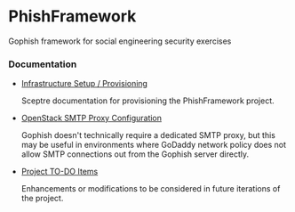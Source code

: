 # PhishFramework
Gophish framework for social engineering security exercises

### Documentation

* [Infrastructure Setup / Provisioning](docs/SCEPTRE.md)

  Sceptre documentation for provisioning the PhishFramework project.

* [OpenStack SMTP Proxy Configuration](docs/SMTP_PROXY.md)

  Gophish doesn't technically require a dedicated SMTP proxy, but this may be
  useful in environments where GoDaddy network policy does not allow SMTP
  connections out from the Gophish server directly.

* [Project TO-DO Items](docs/TODO.md)

  Enhancements or modifications to be considered in future iterations of the
  project.
